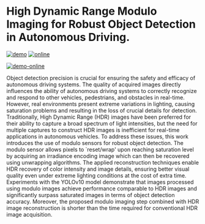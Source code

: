 # High Dynamic Range Modulo Imaging for Robust Object Detection in Autonomous Driving.

[![demo](https://img.shields.io/badge/demo-grey)](https://huggingface.co/spaces/kebincontreras/Object_Detection_Modulo_Camera)
[![online](https://img.shields.io/badge/online-brightgreen)](https://huggingface.co/spaces/kebincontreras/Object_Detection_Modulo_Camera)

[![demo-online](https://img.shields.io/badge/demo-online-success?style=flat-square)]([https://tu-demo-url.com](https://huggingface.co/spaces/kebincontreras/Object_Detection_Modulo_Camera))



Object detection precision is crucial for ensuring the safety and efficacy of autonomous driving systems. The quality of acquired images directly influences the ability of autonomous driving systems to correctly recognize and respond to other vehicles, pedestrians, and obstacles in real-time. However, real environments present extreme variations in lighting, causing saturation problems and resulting in the loss of crucial details for detection. Traditionally, High Dynamic Range (HDR) images have been preferred for their ability to capture a broad spectrum of light intensities, but the need for multiple captures to construct HDR images is inefficient for real-time applications in autonomous vehicles. To address these issues, this work introduces the use of modulo sensors for robust object detection. The modulo sensor allows pixels to `reset/wrap' upon reaching saturation level by acquiring an irradiance encoding image which can then be recovered using unwrapping algorithms. The applied reconstruction techniques enable HDR recovery of color intensity and image details, ensuring better visual quality even under extreme lighting conditions at the cost of extra time. Experiments with the YOLOv10 model demonstrate that images processed using modulo images achieve performance comparable to HDR images and significantly surpass saturated images in terms of object detection accuracy. Moreover, the proposed modulo imaging step combined with HDR image reconstruction is shorter than the time required for conventional HDR image acquisition.
